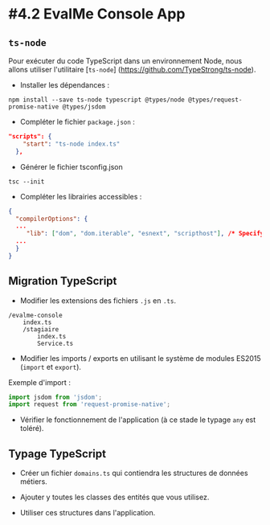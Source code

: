 # #4.2 EvalMe Console App

## `ts-node`

Pour exécuter du code TypeScript dans un environnement Node, nous allons utiliser l'utilitaire [`ts-node`] (https://github.com/TypeStrong/ts-node).

* Installer les dépendances :

```
npm install --save ts-node typescript @types/node @types/request-promise-native @types/jsdom
```

* Compléter le fichier `package.json` :

```json
"scripts": {
    "start": "ts-node index.ts"
  },
```

* Générer le fichier tsconfig.json

```
tsc --init
```

* Compléter les librairies accessibles :

```json
{
  "compilerOptions": {
  ...
     "lib": ["dom", "dom.iterable", "esnext", "scripthost"], /* Specify library files to be included in the compilation. */
  ... 
  }
}
```

## Migration TypeScript

* Modifier les extensions des fichiers `.js` en `.ts`.

```
/evalme-console
    index.ts
    /stagiaire
        index.ts
        Service.ts
```

* Modifier les imports / exports en utilisant le système de modules ES2015 (`import` et `export`).

Exemple d'import :

```js
import jsdom from 'jsdom';
import request from 'request-promise-native';
```

* Vérifier le fonctionnement de l'application (à ce stade le typage `any` est toléré).

## Typage TypeScript

* Créer un fichier `domains.ts` qui contiendra les structures de données métiers.
 * Ajouter y toutes les classes des entités que vous utilisez.
 
* Utiliser ces structures dans l'application.
